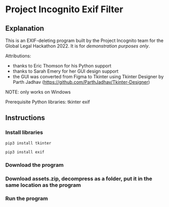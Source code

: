 # Project Incognito Exif Filter
## Explanation
This is an EXIF-deleting program built by the Project Incognito team for the Global Legal Hackathon 2022. It is for _demonstration purposes only_.

Attributions:
- thanks to Eric Thomson for his Python support
- thanks to Sarah Emery for her GUI design support
- the GUI was converted from Figma to Tkinter using Tkinter Designer by Parth Jadhav (https://github.com/ParthJadhav/Tkinter-Designer)


NOTE: only works on Windows

Prerequisite Python libraries:
tkinter
exif

## Instructions
### Install libraries
```
pip3 install tkinter
```
```
pip3 install exif
```

### Download the program

### Download assets.zip, decompress as a folder, put it in the same location as the program

### Run the program

